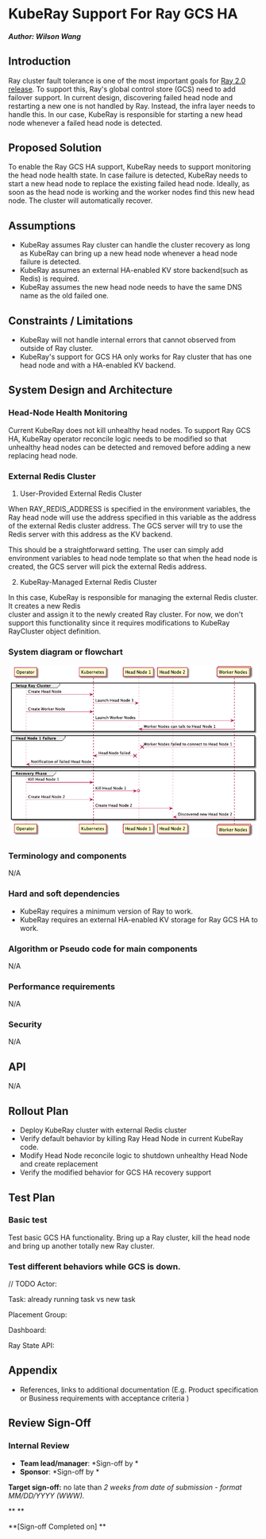 # KubeRay Support For Ray GCS HA

##### Author: Wilson Wang

## Introduction

Ray cluster fault tolerance is one of the most important goals for [Ray 2.0 release](https://github.com/ray-project/ray/issues/22833).
To support this, Ray's global control store (GCS) need to add failover support. In current design, discovering failed head node and
restarting a new one is not handled by Ray. Instead, the infra layer needs to handle this. In our case, KubeRay is responsible for
starting a new head node whenever a failed head node is detected.

## Proposed Solution

To enable the Ray GCS HA support, KubeRay needs to support monitoring the head node health state. In case failure is detected, KubeRay needs to start
a new head node to replace the existing failed head node. Ideally, as soon as the head node is working and the worker nodes find this new head node.
The cluster will automatically recover.

## Assumptions

* KubeRay assumes Ray cluster can handle the cluster recovery as long as KubeRay can bring up a new
head node whenever a head node failure is detected.
* KubeRay assumes an external HA-enabled KV store backend(such as Redis) is required.
* KubeRay assumes the new head node needs to have the same DNS name as the old failed one.

## Constraints / Limitations

* KubeRay will not handle internal errors that cannot observed from outside of Ray cluster.
* KubeRay's support for GCS HA only works for Ray cluster that has one head node and with a HA-enabled KV backend.

## System Design and Architecture

### Head-Node Health Monitoring

Current KubeRay does not kill unhealthy head nodes. To support Ray GCS HA, KubeRay operator
reconcile logic needs to be modified so that unhealthy head nodes can be detected and removed before
adding a new replacing head node.

### External Redis Cluster

1. User-Provided External Redis Cluster

When RAY_REDIS_ADDRESS is specified in the environment variables, the Ray head node will use the
address specified in this variable as the address of the external Redis cluster address. The GCS
server will try to use the Redis server with this address as the KV backend.

This should be a straightforward setting. The user can simply add environment variables to head node
template so that when the head node is created, the GCS server will pick the external Redis address.

2. KubeRay-Managed External Redis Cluster

In this case, KubeRay is responsible for managing the external Redis cluster. It creates a new Redis  
cluster and assign it to the newly created Ray cluster. For now, we don't support this functionality
since it requires modifications to KubeRay RayCluster object definition.

### System diagram or flowchart 

![flowchart](flowchart.png)

### Terminology and components

N/A

### Hard and soft dependencies

* KubeRay requires a minimum version of Ray to work.
* KubeRay requires an external HA-enabled KV storage for Ray GCS HA to work.

### Algorithm or Pseudo code for main components

N/A

### Performance requirements

N/A

### Security

N/A

## API

N/A

## Rollout Plan

- Deploy KubeRay cluster with external Redis cluster
- Verify default behavior by killing Ray Head Node in current KubeRay code.
- Modify Head Node reconcile logic to shutdown unhealthy Head Node and create replacement
- Verify the modified behavior for GCS HA recovery support

## Test Plan

### Basic test
Test basic GCS HA functionality. Bring up a Ray cluster, kill the head node and bring up another
totally new Ray cluster.

### Test different behaviors while GCS is down.
// TODO
Actor:

Task: already running task vs new task

Placement Group:

Dashboard: 

Ray State API:

### 

## Appendix 

- References, links to additional documentation (E.g. Product specification or Business requirements with acceptance criteria )

## Review Sign-Off

### Internal Review

- **Team lead/manager**: *Sign-off by * 
- **Sponsor**: *Sign-off by * 

**Target sign-off:** no late than *2 weeks from date of submission - format MM/DD/YYYY (WWW).* 

**
**

**[Sign-off Completed on] **
